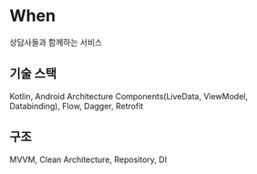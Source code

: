 # When
상담사들과 함께하는 서비스

## 기술 스택
Kotlin, Android Architecture Components(LiveData, ViewModel, Databinding), Flow, Dagger, Retrofit

## 구조
MVVM, Clean Architecture, Repository, DI
